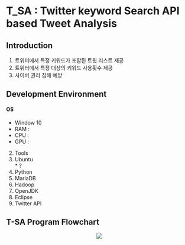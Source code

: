 # T_SA : Twitter keyword Search API based Tweet Analysis

## Introduction
1. 트위터에서 특정 키워드가 포함된 트윗 리스트 제공
2. 트위터에서 특정 대상의 키워드 사용횟수 제공
3. 사이버 권리 침해 예방

## Development Environment
#### OS  
  * Window 10  
  * RAM :  
  * CPU :  
  * GPU :  
2. Tools  
  1. Ubuntu  
    * ?  
  2. Python  
  3. MariaDB  
  4. Hadoop  
  5. OpenJDK  
  6. Eclipse  
  7. Twitter API  
## T-SA Program Flowchart
<p align="center"> 
<img src="https://github.com/SeokJune/BigData_VI_T-SA/blob/master/etc/T-SA%20Program%20Flowchart.jpg?raw=true">
</p>
